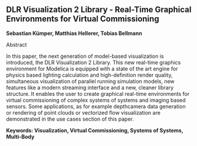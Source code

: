 ## DLR Visualization 2 Library - Real-Time Graphical Environments for Virtual Commissioning

**Sebastian Kümper, Matthias Hellerer, Tobias Bellmann**

Abstract

In this paper, the next generation of model-based visualization
is introduced, the DLR Visualization 2 Library.
This new real-time graphics environment for Modelica is
equipped with a state of the art engine for physics based
lighting calculation and high-definition render quality, simultaneous
visualization of parallel running simulation
models, new features like a modern streaming interface
and a new, cleaner library structure. It enables the user to
create graphical real-time environments for virtual commissioning
of complex systems of systems and imaging
based sensors. Some applications, as for example depthcamera
data generation or rendering of point clouds or
vectorized flow visualization are demonstrated in the use
cases section of this paper.

**Keywords: Visualization, Virtual Commissioning, Systems of Systems, Multi-Body**
